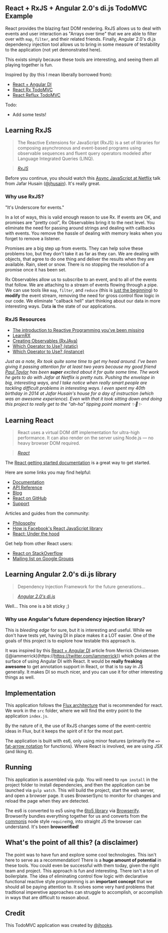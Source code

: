 ## React + RxJS + Angular 2.0's di.js TodoMVC Example

React provides the blazing fast DOM rendering. RxJS allows us to deal with events and user interaction as "Arrays over time" that we are able to filter over with `map`, `filter`, and their related friends. Finally, Angular 2.0's di.js dependency injection tool allows us to bring in some measure of testability to the application (not yet demonstrated here).

This exists simply because these tools are interesting, and seeing them all playing together is fun.

Inspired by (by this I mean liberally borrowed from):
* [React + Angular DI](http://merrickchristensen.com/articles/react-angular-di.html)
* [React Rx TodoMVC](https://github.com/fdecampredon/react-rxjs-todomvc)
* [React Reflux TodoMVC](https://github.com/spoike/refluxjs-todo)

Todo:
* Add some tests!

## Learning RxJS

> The Reactive Extensions for JavaScript (RxJS) is a set of libraries for composing asynchronous and event-based programs using observable sequences and fluent query operators modeled after Language Integrated Queries (LINQ).

> _[RxJS](http://reactive-extensions.github.io/RxJS/)_

Before you continue, you should watch this [Async JavaScript at Netflix](https://www.youtube.com/watch?v=FAZJsxcykPs) talk from Jafar Husain ([@jhusain](https://twitter.com/jhusain)). It's really great.

### Why use RxJS?

"It's Underscore for events."

In a lot of ways, this is valid enough reason to use Rx. If events are OK, and promises are "pretty cool", Rx Observables bring it to the next level. You eliminate the need for passing around strings and dealing with callbacks with events. You remove the hassle of dealing with memory leaks when you forget to remove a listener.

Promises are a big step up from events. They can help solve these problems too, but they don't take it as far as they can. We are dealing with objects, that agree to do one thing and deliver the results when they are available. Rain, sleet or snow. There is no stopping the resolution of a promise once it has been set.

Rx Observables allow us to subscribe to an event, and to all of the events that follow. We are attaching to a stream of events flowing through a pipe. We can use tools like `map`, `filter`, and `reduce` (this is [just the beginning](https://github.com/Reactive-Extensions/RxJS/blob/master/doc/gettingstarted/which-instance.md)) to **modify** the event stream, removing the need for gross control flow logic in our code. We eliminate "callback hell" start thinking about our data in more interesting ways. Data **is** the state of our applications.

### RxJS Resources

* [The introduction to Reactive Programming you've been missing](https://gist.github.com/staltz/868e7e9bc2a7b8c1f754)
* [LearnRX](http://jhusain.github.io/learnrx/)
* [Creating Observables (RxJAva)](https://github.com/ReactiveX/RxJava/wiki/Creating-Observables)
* [Which Operator to Use? (static)](https://github.com/Reactive-Extensions/RxJS/blob/master/doc/gettingstarted/which-static.md)
* [Which Operator to Use? (instance)](https://github.com/Reactive-Extensions/RxJS/blob/master/doc/gettingstarted/which-instance.md)

_Just as a note, Rx took quite some time to get my head around. I've been giving it passing attention for at least two years because my good friend [Paul Taylor](https://twitter.com/trxcllnt) has been **super** excited about it for quite some time. The work he gets to do with Jafar at Netflix is pretty nuts. Pushing the envelope in big, interesting ways, and I take notice when really smart people are tackling difficult problems in interesting ways. I even spent my 40th birthday in 2014 at Jafar Husain's house for a day of instruction (which was an awesome experience). Even with that it took sitting down and doing this project to really get to the "ah-ha" tipping point moment :sparkles::punch::sparkles:_

## Learning React

> React uses a virtual DOM diff implementation for ultra-high performance. It can also render on the server using Node.js — no heavy browser DOM required.

> _[React](http://facebook.github.io/react/)_

The [React getting started documentation](http://facebook.github.io/react/docs/getting-started.html) is a great way to get started.

Here are some links you may find helpful:

* [Documentation](http://facebook.github.io/react/docs/getting-started.html)
* [API Reference](http://facebook.github.io/react/docs/reference.html)
* [Blog](http://facebook.github.io/react/blog/)
* [React on GitHub](https://github.com/facebook/react)
* [Support](http://facebook.github.io/react/support.html)

Articles and guides from the community:

* [Philosophy](http://www.quora.com/Pete-Hunt/Posts/React-Under-the-Hood)
* [How is Facebook's React JavaScript library](http://www.quora.com/React-JS-Library/How-is-Facebooks-React-JavaScript-library)
* [React: Under the hood](http://www.quora.com/Pete-Hunt/Posts/React-Under-the-Hood)

Get help from other React users:

* [React on StackOverflow](http://stackoverflow.com/questions/tagged/reactjs)
* [Mailing list on Google Groups](https://groups.google.com/forum/#!forum/reactjs)

## Learning Angular 2.0's di.js library

> Dependency Injection Framework for the future generations...

> _[Angular 2.0's di.js](https://github.com/angular/di.js)_

Well... This one is a bit sticky ;)

### Why use Angular's future dependency injection library?

This is *bleeding edge* for sure, but it is interesting and useful. While we don't have tests yet, having DI in place makes it a LOT easier. One of the goals of this project is to explore how testable this approach is.

It was inspired by this [React + Angular DI](http://merrickchristensen.com/articles/react-angular-di.html) article from Merrick Christensen ([@iammerrick)(https://https://twitter.com/iammerrick)) which pokes at the surface of using Angular DI with React. It would be **really freaking awesome** to get annotation support in React, or that is to say in JS generally. It makes DI so much nicer, and you can use it for other interesting things as well.

## Implementation

This application follows the [Flux architecture](https://facebook.github.io/flux/) that is recommended for react. We work in the `src` folder, where we will find the entry point to the application `index.js`.

By the nature of it, the use of RxJS changes some of the event-centric ideas in Flux, but it keeps the spirit of it for the most part.

The application is built with es6, only using minor features (primarily the `=>` [fat-arrow notation](https://egghead.io/lessons/arrow-function) for functions). Where React is involved, we are using JSX (and liking it).

## Running

This application is assembled via gulp. You will need to `npm install` in the project folder to install dependencies, and then the application can be launched via `gulp watch`. This will build the project, start the web server, and open a browser page. It uses BrowserSync to monitor for changes and reload the page when they are detected.

The es6 is converted to es5 using the [6to5 library](https://github.com/6to5/6to5) via [Browserify](http://browserify.org/). Browserify bundles everything together for us and converts from the [commonjs](http://wiki.commonjs.org/wiki/Modules/1.1) node style `require`ing, into straight JS the browser can understand. It's been **browserified**!

## What's the point of all this? (a disclaimer)

The point was to have fun and explore some cool technologies. This isn't here to serve as a recommendation! There is a **huge amount of potential** in these tools. You could even be successful with them today, given the right team and project. This approach is fun and interesting. There isn't a ton of boilerplate. The idea of eliminating control flow logic with declarative functional reactive style programming is an **important concept** that we should all be paying attention to. It solves some very hard problems that tradtional imperetive approaches can struggle to accomplish, or accomplish in ways that are difficult to reason about.

## Credit

This TodoMVC application was created by [@jhooks](https://twitter.com/jhooks).
